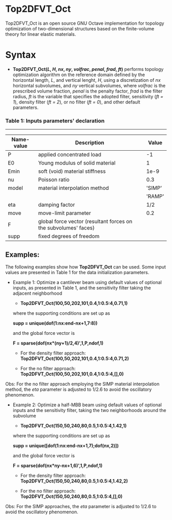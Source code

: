 # Top2DFVT_Oct
Top2DFVT_Oct is an open source GNU Octave implementation for topology optimization of two-dimensional structures based on the finite-volume theory for linear elastic materials.

# Syntax

* **Top2DFVT_Oct(*L*, *H*, *nx*, *ny*, *volfrac*, *penal*, *frad*, *ft*)** performs topology optimization algorithm on the reference domain defined by the horizontal length, *L*, and vertical lenght, *H*, using a discretization of *nx* horizontal subvolumes, and *ny* vertical subvolumes, where *volfrac* is the prescribed volume fraction, *penal* is the penalty factor, *frad* is the filter radius, *ft* is the variable that specifies the adopted filter, sensitivity (*ft = 1*), density filter (*ft = 2*), or no filter (*ft = 0*), and other default parameters.

 ### Table 1: Inputs parameters' declaration
--------------------------------------------------------------------------------------------------------------------
 |    Name-value     |                      Description          |    Value                          |
 |-------------------|---------------------------------------------------------|-----------------------------------|
 |  P |   applied concentrated load   |           -1                        |
 |  E0     |   Young modulus of solid material                |      1     |
 |  Emin      |    soft (void) material stiffness                         |  1e-9                       |
 |  nu  |  Poisson ratio |          0.3               |
 | model      |  material interpolation method  | 'SIMP'|
 |                   |                                                         | 'RAMP'|
 |  eta     |   damping factor | 1/2|
 |  move             |  move-limit parameter      | 0.2|
 |  F      |  global force vector (resultant forces on the subvolumes' faces)          | |
 |  supp      |  fixed degrees of freedom    | |
 
 ## Examples:

 The following examples show how **Top2DFVT_Oct** can be used. Some input values are presented in Table 1 for the data initialization parameters.

  *  Example 1:
    Optimize a cantilever beam using default values of optional inputs, as presented in Table 1, and the sensitivity filter taking the adjacent neighborhood

     - **Top2DFVT_Oct(100,50,202,101,0.4,1:0.5:4,0.71,1)**
     
     where the supporting conditions are set up as
     
     **supp = unique(dof(1:nx:end-nx+1,7:8))**
     
     and the global force vector is
     
     **F = sparse(dof(nx\*(ny+1)/2,4)',1,P,ndof,1)**
     
     - For the density filter approach: **Top2DFVT_Oct(100,50,202,101,0.4,1:0.5:4,0.71,2)**
     
     - For the no filter approach: **Top2DFVT_Oct(100,50,202,101,0.4,1:0.5:4,[],0)**

Obs: For the no filter approach employing the SIMP material interpolation method, the *eta* parameter is adjusted to 1/2.6 to avoid the oscillatory phenomenon.

  *  Example 2:
     Optimize a half-MBB beam using default values of optional inputs and the sensitivity filter, taking the two neighborhoods around the subvolume

     - **Top2DFVT_Oct(150,50,240,80,0.5,1:0.5:4,1.42,1)**
     
     where the supporting conditions are set up as
     
     **supp = unique([dof(1:nx:end-nx+1,7);dof(nx,2)])**
     
     and the global force vector is
     
     **F = sparse(dof(nx\*ny-nx+1,6)',1,P,ndof,1)**
     
     - For the density filter approach: **Top2DFVT_Oct(150,50,240,80,0.5,1:0.5:4,1.42,2)**
     
     - For the no filter approach: **Top2DFVT_Oct(150,50,240,80,0.5,1:0.5:4,[],0)**

Obs: For the SIMP approaches, the *eta* parameter is adjusted to 1/2.6 to avoid the oscillatory phenomenon.
